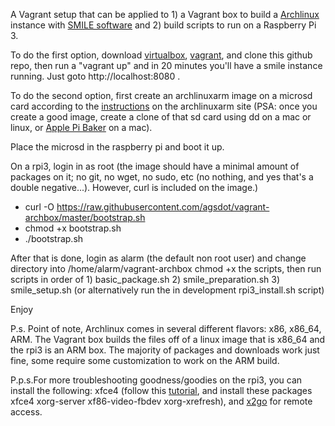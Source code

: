 A Vagrant setup that can be applied to 1) a Vagrant box to build a [Archlinux](https://www.archlinux.org/) instance with [SMILE software](https://gse-it.stanford.edu/research/project/smile) and 2) build scripts to run on a Raspberry Pi 3.

To do the first option, download [virtualbox](https://www.virtualbox.org/wiki/Downloads), [vagrant](https://www.vagrantup.com/downloads.html), and clone this github repo, then run a "vagrant up" and in 20 minutes you'll have a smile instance running. Just goto http://localhost:8080 .

To do the second option, first create an archlinuxarm image on a microsd card according to the [instructions](https://archlinuxarm.org/platforms/armv8/broadcom/raspberry-pi-3) on the archlinuxarm site (PSA: once you create a good image, create a clone of that sd card using dd on a mac or linux, or [Apple Pi Baker](http://www.tweaking4all.com/software/macosx-software/macosx-apple-pi-baker/) on a mac).

Place the microsd in the raspberry pi and boot it up.

On a rpi3, login in as root (the image should have a minimal amount of packages on it; no git, no wget, no sudo, etc (no nothing, and yes that's a double negative...). However, curl is included on the image.)
  - curl -O https://raw.githubusercontent.com/agsdot/vagrant-archbox/master/bootstrap.sh
  - chmod +x bootstrap.sh
  - ./bootstrap.sh

After that is done, login as alarm (the default non root user) and change directory into /home/alarm/vagrant-archbox
chmod +x the scripts, then run scripts in order of 1) basic_package.sh 2) smile_preparation.sh 3) smile_setup.sh (or alternatively run the in development rpi3_install.sh script)

Enjoy

P.s. Point of note, Archlinux comes in several different flavors: x86, x86_64, ARM.  The Vagrant box builds the files off of a linux image that is x86_64 and the rpi3 is an ARM box. The majority of packages and downloads work just fine, some require some customization to work on the ARM build.

P.p.s.For more troubleshooting goodness/goodies on the rpi3, you can install the following: xfce4 (follow this [tutorial](https://www.zybuluo.com/yangxuan/note/344907), and install these packages  xfce4 xorg-server xf86-video-fbdev xorg-xrefresh), and [x2go](https://wiki.archlinux.org/index.php/X2Go) for remote access.
